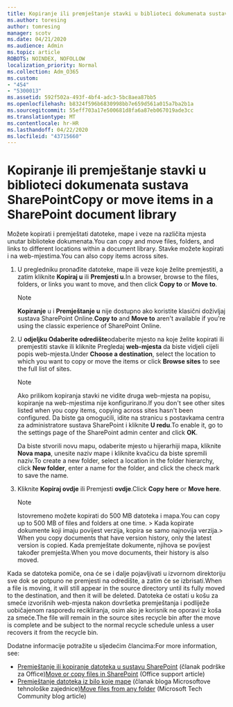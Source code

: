 ```yaml
---
title: Kopiranje ili premještanje stavki u biblioteci dokumenata sustava SharePoint
ms.author: toresing
author: tomresing
manager: scotv
ms.date: 04/21/2020
ms.audience: Admin
ms.topic: article
ROBOTS: NOINDEX, NOFOLLOW
localization_priority: Normal
ms.collection: Adm_O365
ms.custom:
- "454"
- "5300013"
ms.assetid: 592f502a-493f-4bf4-adc3-5bc8aea87bb5
ms.openlocfilehash: b8324f596b6830998bb7e659d561a015a7ba2b1a
ms.sourcegitcommit: 55eff703a17e500681d8fa6a87eb067019ade3cc
ms.translationtype: MT
ms.contentlocale: hr-HR
ms.lasthandoff: 04/22/2020
ms.locfileid: "43715660"
---
```

# <a name="copy-or-move-items-in-a-sharepoint-document-library"></a><span data-ttu-id="eec9d-102">Kopiranje ili premještanje stavki u biblioteci dokumenata sustava SharePoint</span><span class="sxs-lookup"><span data-stu-id="eec9d-102">Copy or move items in a SharePoint document library</span></span>

<span data-ttu-id="eec9d-103">Možete kopirati i premještati datoteke, mape i veze na različita mjesta unutar biblioteke dokumenata.</span><span class="sxs-lookup"><span data-stu-id="eec9d-103">You can copy and move files, folders, and links to different locations within a document library.</span></span> <span data-ttu-id="eec9d-104">Stavke možete kopirati i na web-mjestima.</span><span class="sxs-lookup"><span data-stu-id="eec9d-104">You can also copy items across sites.</span></span> 
  
1. <span data-ttu-id="eec9d-105">U pregledniku pronađite datoteke, mape ili veze koje želite premjestiti, a zatim kliknite **Kopiraj u** ili **Premjesti u**.</span><span class="sxs-lookup"><span data-stu-id="eec9d-105">In a browser, browse to the files, folders, or links you want to move, and then click **Copy to** or **Move to**.</span></span>

    > [!NOTE]
    > <span data-ttu-id="eec9d-106">**Kopiranje** u i **Premještanje u** nije dostupno ako koristite klasični doživljaj sustava SharePoint Online.</span><span class="sxs-lookup"><span data-stu-id="eec9d-106">**Copy to** and **Move to** aren't available if you're using the classic experience of SharePoint Online.</span></span>
  
2. <span data-ttu-id="eec9d-107">U **odjeljku Odaberite odredište**odaberite mjesto na koje želite kopirati ili premjestiti stavke ili kliknite Pregledaj **web-mjesta** da biste vidjeli cijeli popis web-mjesta.</span><span class="sxs-lookup"><span data-stu-id="eec9d-107">Under **Choose a destination**, select the location to which you want to copy or move the items or click **Browse sites** to see the full list of sites.</span></span>

    > [!NOTE]
    > <span data-ttu-id="eec9d-108">Ako prilikom kopiranja stavki ne vidite druga web-mjesta na popisu, kopiranje na web-mjestima nije konfigurirano.</span><span class="sxs-lookup"><span data-stu-id="eec9d-108">If you don't see other sites listed when you copy items, copying across sites hasn't been configured.</span></span> <span data-ttu-id="eec9d-109">Da biste ga omogućili, idite na stranicu s postavkama centra za administratore sustava SharePoint i kliknite **U redu**.</span><span class="sxs-lookup"><span data-stu-id="eec9d-109">To enable it, go to the settings page of the SharePoint admin center and click **OK**.</span></span>
  
    <span data-ttu-id="eec9d-110">Da biste stvorili novu mapu, odaberite mjesto u hijerarhiji mapa, kliknite **Nova mapa**, unesite naziv mape i kliknite kvačicu da biste spremili naziv.</span><span class="sxs-lookup"><span data-stu-id="eec9d-110">To create a new folder, select a location in the folder hierarchy, click **New folder**, enter a name for the folder, and click the check mark to save the name.</span></span>

3. <span data-ttu-id="eec9d-111">Kliknite **Kopiraj ovdje** ili Premjesti **ovdje**.</span><span class="sxs-lookup"><span data-stu-id="eec9d-111">Click **Copy here** or **Move here**.</span></span>

    > [!NOTE]
    > <span data-ttu-id="eec9d-112">Istovremeno možete kopirati do 500 MB datoteka i mapa.</span><span class="sxs-lookup"><span data-stu-id="eec9d-112">You can copy up to 500 MB of files and folders at one time.</span></span> <span data-ttu-id="eec9d-113">> Kada kopirate dokumente koji imaju povijest verzija, kopira se samo najnovija verzija.</span><span class="sxs-lookup"><span data-stu-id="eec9d-113">>  When you copy documents that have version history, only the latest version is copied.</span></span> <span data-ttu-id="eec9d-114">Kada premještate dokumente, njihova se povijest također premješta.</span><span class="sxs-lookup"><span data-stu-id="eec9d-114">When you move documents, their history is also moved.</span></span>
  
 <span data-ttu-id="eec9d-115">Kada se datoteka pomiče, ona će se i dalje pojavljivati u izvornom direktoriju sve dok se potpuno ne premjesti na odredište, a zatim će se izbrisati.</span><span class="sxs-lookup"><span data-stu-id="eec9d-115">When a file is moving, it will still appear in the source directory until its fully moved to the destination, and then it will be deleted.</span></span> <span data-ttu-id="eec9d-116">Datoteka će ostati u košu za smeće izvorišnih web-mjesta nakon dovršetka premještanja i podliježe uobičajenom rasporedu recikliranja, osim ako je korisnik ne oporavi iz koša za smeće.</span><span class="sxs-lookup"><span data-stu-id="eec9d-116">The file will remain in the source sites recycle bin after the move is complete and be subject to the normal recycle schedule unless a user recovers it from the recycle bin.</span></span>

<span data-ttu-id="eec9d-117">Dodatne informacije potražite u sljedećim člancima:</span><span class="sxs-lookup"><span data-stu-id="eec9d-117">For more information, see:</span></span>

 - <span data-ttu-id="eec9d-118">[Premještanje ili kopiranje datoteka u sustavu SharePoint](https://support.office.com/article/move-or-copy-files-in-sharepoint-00e2f483-4df3-46be-a861-1f5f0c1a87bc) (članak podrške za Office)</span><span class="sxs-lookup"><span data-stu-id="eec9d-118">[Move or copy files in SharePoint](https://support.office.com/article/move-or-copy-files-in-sharepoint-00e2f483-4df3-46be-a861-1f5f0c1a87bc) (Office support article)</span></span>
 - <span data-ttu-id="eec9d-119">[Premještanje datoteka iz bilo koje mape](https://techcommunity.microsoft.com/t5/Microsoft-SharePoint-Blog/Now-move-files-anywhere-in-Office-365-SharePoint-and-OneDrive/ba-p/146973) (članak bloga Microsoftove tehnološke zajednice)</span><span class="sxs-lookup"><span data-stu-id="eec9d-119">[Move files from any folder](https://techcommunity.microsoft.com/t5/Microsoft-SharePoint-Blog/Now-move-files-anywhere-in-Office-365-SharePoint-and-OneDrive/ba-p/146973) (Microsoft Tech Community blog article)</span></span>  